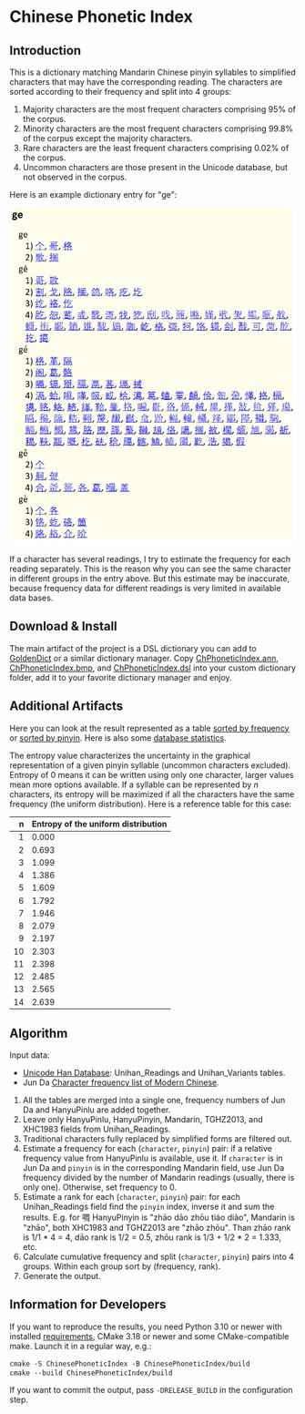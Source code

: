 # Chinese Phonetic Index

## Introduction

This is a dictionary matching Mandarin Chinese pinyin syllables to simplified characters that may have the corresponding reading. The characters are sorted according to their frequency and split into 4 groups:

1) Majority characters are the most frequent characters comprising 95% of the corpus.
2) Minority characters are the most frequent characters comprising 99.8% of the corpus except the majority characters.
3) Rare characters are the least frequent characters comprising 0.02% of the corpus.
4) Uncommon characters are those present in the Unicode database, but not observed in the corpus.

Here is an example dictionary entry for "ge":

<img src="Sample.png">

If a character has several readings, I try to estimate the frequency for each reading separately. This is the reason why you can see the same character in different groups in the entry above. But this estimate may be inaccurate, because frequency data for different readings is very limited in available data bases.

## Download & Install

The main artifact of the project is a DSL dictionary you can add to [GoldenDict](http://goldendict.org/) or a similar dictionary manager. Copy [ChPhoneticIndex.ann](output/ChPhoneticIndex.ann), [ChPhoneticIndex.bmp](output/ChPhoneticIndex.bmp), and [ChPhoneticIndex.dsl](output/ChPhoneticIndex.dsl) into your custom dictionary folder, add it to your favorite dictionary manager and enjoy.

## Additional Artifacts

Here you can look at the result represented as a table [sorted by frequency](output/FrequencyTable.md) or [sorted by pinyin](output/PinyinTable.md). Here is also some [database statistics](output/Statistics.md).

The entropy value characterizes the uncertainty in the graphical representation of a given pinyin syllable (uncommon characters excluded). Entropy of 0 means it can be written using only one character, larger values mean more options available. If a syllable can be represented by *n* characters, its entropy will be maximized if all the characters have the same frequency (the uniform distribution). Here is a reference table for this case:

| n   | Entropy of the uniform distribution |
|----:|:------------------------------------|
|   1 | 0.000                               |
|   2 | 0.693                               |
|   3 | 1.099                               |
|   4 | 1.386                               |
|   5 | 1.609                               |
|   6 | 1.792                               |
|   7 | 1.946                               |
|   8 | 2.079                               |
|   9 | 2.197                               |
|  10 | 2.303                               |
|  11 | 2.398                               |
|  12 | 2.485                               |
|  13 | 2.565                               |
|  14 | 2.639                               |

## Algorithm

Input data:

* [Unicode Han Database](https://unicode.org/Public/UNIDATA/Unihan.zip): Unihan_Readings and Unihan_Variants tables.
* Jun Da [Character frequency list of Modern Chinese](https://lingua.mtsu.edu/chinese-computing/statistics/char/list.php?Which=MO).

1. All the tables are merged into a single one, frequency numbers of Jun Da and HanyuPinlu are added together.
2. Leave only HanyuPinlu, HanyuPinyin, Mandarin, TGHZ2013, and XHC1983 fields from Unihan_Readings.
2. Traditional characters fully replaced by simplified forms are filtered out.
3. Estimate a frequency for each (`character`, `pinyin`) pair: if a relative frequency value from HanyuPinlu is available, use it. If `character` is in Jun Da and `pinyin` is in the corresponding Mandarin field, use Jun Da frequency divided by the number of Mandarin readings (usually, there is only one). Otherwise, set frequency to 0.
4. Estimate a rank for each (`character`, `pinyin`) pair: for each Unihan_Readings field find the `pinyin` index, inverse it and sum the results. E.g. for 啁 HanyuPinyin is "zhāo dāo zhōu tiáo diào", Mandarin is "zhāo", both XHC1983 and TGHZ2013 are "zhāo zhōu". Than zhāo rank is 1/1 * 4 = 4, dāo rank is 1/2 = 0.5, zhōu rank is 1/3 + 1/2 * 2 = 1.333, etc.
5. Calculate cumulative frequency and split (`character`, `pinyin`) pairs into 4 groups. Within each group sort by (frequency, rank).
6. Generate the output.

## Information for Developers

If you want to reproduce the results, you need Python 3.10 or newer with installed [requirements](requirements.txt), CMake 3.18 or newer and some CMake-compatible make. Launch it in a regular way, e.g.:

```
cmake -S ChinesePhoneticIndex -B ChinesePhoneticIndex/build
cmake --build ChinesePhoneticIndex/build
```

If you want to commit the output, pass `-DRELEASE_BUILD` in the configuration step.
